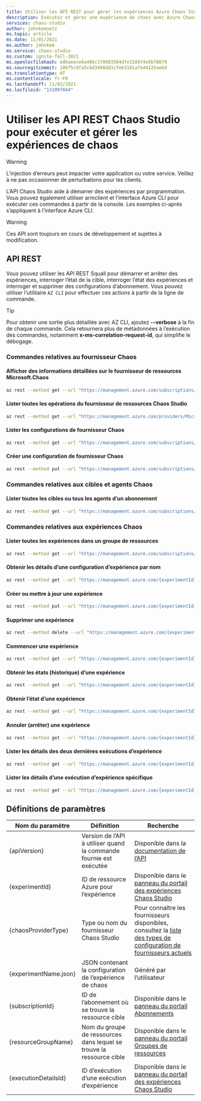 ```yaml
---
title: Utiliser les API REST pour gérer les expériences Azure Chaos Studio
description: Exécutez et gérez une expérience de chaos avec Azure Chaos Studio à l’aide des API REST.
services: chaos-studio
author: johnkemnetz
ms.topic: article
ms.date: 11/01/2021
ms.author: johnkem
ms.service: chaos-studio
ms.custom: ignite-fall-2021
ms.openlocfilehash: edbaeece6a486c170603304dfe328974e6b70879
ms.sourcegitcommit: 106f5c9fa5c6d3498dd1cfe63181a7ed4125ae6d
ms.translationtype: HT
ms.contentlocale: fr-FR
ms.lasthandoff: 11/02/2021
ms.locfileid: "131097044"
---
```

# <a name="use-the-chaos-studio-rest-apis-to-run-and-manage-chaos-experiments"></a>Utiliser les API REST Chaos Studio pour exécuter et gérer les expériences de chaos

> [!WARNING]
> L’injection d’erreurs peut impacter votre application ou votre service. Veillez à ne pas occasionner de perturbations pour les clients.  

L’API Chaos Studio aide à démarrer des expériences par programmation. Vous pouvez également utiliser armclient et l’interface Azure CLI pour exécuter ces commandes à partir de la console. Les exemples ci-après s’appliquent à l’interface Azure CLI.

> [!Warning]
> Ces API sont toujours en cours de développement et sujettes à modification.

## <a name="rest-apis"></a>API REST

Vous pouvez utiliser les API REST Squall pour démarrer et arrêter des expériences, interroger l’état de la cible, interroger l’état des expériences et interroger et supprimer des configurations d’abonnement. Vous pouvez utiliser l’utilitaire `AZ CLI` pour effectuer ces actions à partir de la ligne de commande.

> [!TIP]
> Pour obtenir une sortie plus détaillée avec AZ CLI, ajoutez **--verbose** à la fin de chaque commande. Cela retournera plus de métadonnées à l’exécution des commandes, notamment **x-ms-correlation-request-id**, qui simplifie le débogage.

### <a name="chaos-provider-commands"></a>Commandes relatives au fournisseur Chaos

#### <a name="enumerate-details-about-the-microsoftchaos-resource-provider"></a>Afficher des informations détaillées sur le fournisseur de ressources Microsoft.Chaos

```bash
az rest --method get --url "https://management.azure.com/subscriptions/{subscriptionId}/providers/Microsoft.Chaos?api-version={apiVersion}" --resource "https://management.azure.com"
```

#### <a name="list-all-the-operations-of-the-chaos-studio-resource-provider"></a>Lister toutes les opérations du fournisseur de ressources Chaos Studio

```bash
az rest --method get --url "https://management.azure.com/providers/Microsoft.Chaos/operations?api-version={apiVersion}" --resource "https://management.azure.com"
```

#### <a name="list-chaos-provider-configurations"></a>Lister les configurations de fournisseur Chaos

```bash
az rest --method get --url "https://management.azure.com/subscriptions/{subscriptionId}/providers/microsoft.chaos/chaosProviderConfigurations/?api-version={apiVersion}" --resource "https://management.azure.com" --verbose 
```

#### <a name="create-chaos-provider-configuration"></a>Créer une configuration de fournisseur Chaos

```bash
az rest --method put --url "https://management.azure.com/subscriptions/{subscriptionId}/providers/microsoft.chaos/chaosProviderConfigurations/{chaosProviderType}?api-version={apiVersion}" --body @{providerSettings.json} --resource "https://management.azure.com"
```

### <a name="chaos-target-and-agent-commands"></a>Commandes relatives aux cibles et agents Chaos

#### <a name="list-all-the-targets-or-agents-under-a-subscription"></a>Lister toutes les cibles ou tous les agents d’un abonnement

```bash
az rest --method get --url "https://management.azure.com/subscriptions/{subscriptionId}/providers/Microsoft.Chaos/chaosTargets/?api-version={apiVersion}" --url-parameter "chaosProviderType={chaosProviderType}" --resource "https://management.azure.com"
```

### <a name="chaos-experiment-commands"></a>Commandes relatives aux expériences Chaos

#### <a name="list-all-experiments-in-a-resource-group"></a>Lister toutes les expériences dans un groupe de ressources

```bash
az rest --method get --url "https://management.azure.com/subscriptions/{subscriptionId}/resourceGroups/{resourceGroupName}/providers/Microsoft.Chaos/chaosExperiments?api-version={apiVersion}" --resource "https://management.azure.com"
```

#### <a name="get-an-experiment-configuration-details-by-name"></a>Obtenir les détails d’une configuration d’expérience par nom

```bash
az rest --method get --url "https://management.azure.com/{experimentId}?api-version={apiVersion}" --resource "https://management.azure.com"
```

#### <a name="create-or-update-an-experiment"></a>Créer ou mettre à jour une expérience

```bash
az rest --method put --url "https://management.azure.com/{experimentId}?api-version={apiVersion}" --body @{experimentName.json} --resource "https://management.azure.com"
```

#### <a name="delete-an-experiment"></a>Supprimer une expérience

```bash
az rest --method delete --url "https://management.azure.com/{experimentId}?api-version={apiVersion}" --resource "https://management.azure.com" --verbose
```

#### <a name="start-an-experiment"></a>Commencer une expérience

```bash
az rest --method get --url "https://management.azure.com/{experimentId}/start?api-version={apiVersion}" --resource "https://management.azure.com"
```

#### <a name="get-statuses-history-of-an-experiment"></a>Obtenir les états (historique) d’une expérience

```bash
az rest --method get --url "https://management.azure.com/{experimentId}/statuses?api-version={apiVersion}" --resource "https://management.azure.com"
```

#### <a name="get-status-of-an-experiment"></a>Obtenir l’état d’une expérience

```bash
az rest --method get --url "https://management.azure.com/{experimentId}/status?api-version={apiVersion}" --resource "https://management.azure.com"
```

#### <a name="cancel-stop-an-experiment"></a>Annuler (arrêter) une expérience

```bash
az rest --method get --url "https://management.azure.com/{experimentId}/cancel?api-version={apiVersion}" --resource "https://management.azure.com"
```

#### <a name="list-the-details-of-the-last-two-experiment-executions"></a>Lister les détails des deux dernières exécutions d’expérience

```bash
az rest --method get --url "https://management.azure.com/{experimentId}/executiondetails?api-version={apiVersion}" --resource "https://management.azure.com"
```

#### <a name="list-the-details-of-a-specific-experiment-execution"></a>Lister les détails d’une exécution d’expérience spécifique

```bash
az rest --method get --url "https://management.azure.com/{experimentId}/executiondetails/{executionDetailsId}?api-version={apiVersion}" --resource "https://management.azure.com"
```

## <a name="parameter-definitions"></a>Définitions de paramètres

| Nom du paramètre | Définition | Recherche |
| --- | --- | --- |
| {apiVersion} | Version de l’API à utiliser quand la commande fournie est exécutée | Disponible dans la [documentation de l’API](https://aka.ms/chaosrestapi) |
| {experimentId} | ID de ressource Azure pour l’expérience | Disponible dans le [panneau du portail des expériences Chaos Studio](https://ms.portal.azure.com/#blade/HubsExtension/BrowseResource/resourceType/Microsoft.chaos%2Fchaosexperiments) |
| {chaosProviderType} | Type ou nom du fournisseur Chaos Studio | Pour connaître les fournisseurs disponibles, consultez la [liste des types de configuration de fournisseurs actuels](chaos-studio-fault-providers.md) |
| {experimentName.json} | JSON contenant la configuration de l’expérience de chaos | Généré par l’utilisateur |
| {subscriptionId} | ID de l’abonnement où se trouve la ressource cible | Disponible dans le [panneau du portail Abonnements](https://ms.portal.azure.com/#blade/Microsoft_Azure_Billing/SubscriptionsBlade) |
| {resourceGroupName} | Nom du groupe de ressources dans lequel se trouve la ressource cible | Disponible dans le [panneau du portail Groupes de ressources](https://ms.portal.azure.com/#blade/HubsExtension/BrowseResourceGroups) |
| {executionDetailsId} | ID d’exécution d’une exécution d’expérience | Disponible dans le [panneau du portail des expériences Chaos Studio](https://ms.portal.azure.com/#blade/HubsExtension/BrowseResource/resourceType/Microsoft.chaos%2Fchaosexperiments) |

